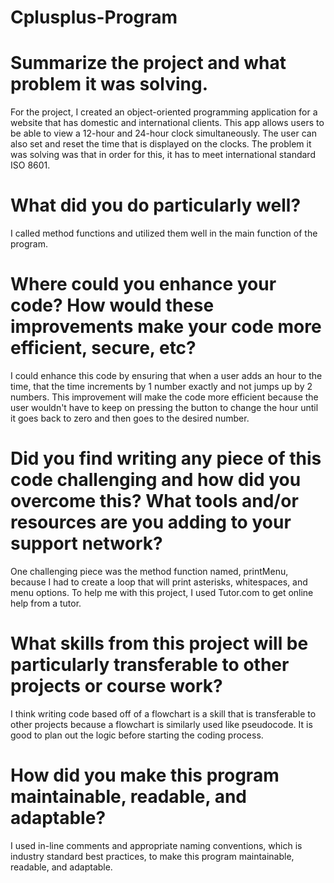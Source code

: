 # Cplusplus-Program 

# Summarize the project and what problem it was solving. 
For the project, I created an object-oriented programming application for a website that has domestic and international clients. This app allows users to be able to view a 12-hour and 24-hour clock simultaneously. The user can also set and reset the time that is displayed on the clocks. The problem it was solving was that in order for this, it has to meet international standard ISO 8601.     

# What did you do particularly well? 
I called method functions and utilized them well in the main function of the program. 

# Where could you enhance your code? How would these improvements make your code more efficient, secure, etc? 
I could enhance this code by ensuring that when a user adds an hour to the time, that the time increments by 1 number exactly and not jumps up by 2 numbers. This improvement will make the code more efficient because the user wouldn't have to keep on pressing the button to change the hour until it goes back to zero and then goes to the desired number.  

# Did you find writing any piece of this code challenging and how did you overcome this? What tools and/or resources are you adding to your support network? 
One challenging piece was the method function named, printMenu, because I had to create a loop that will print asterisks, whitespaces, and menu options. To help me with this project, I used Tutor.com to get online help from a tutor.  

# What skills from this project will be particularly transferable to other projects or course work? 
I think writing code based off of a flowchart is a skill that is transferable to other projects because a flowchart is similarly used like pseudocode. It is good to plan out the logic before starting the coding process. 

# How did you make this program maintainable, readable, and adaptable? 
I used in-line comments and appropriate naming conventions, which is industry standard best practices, to make this program maintainable, readable, and adaptable.       
